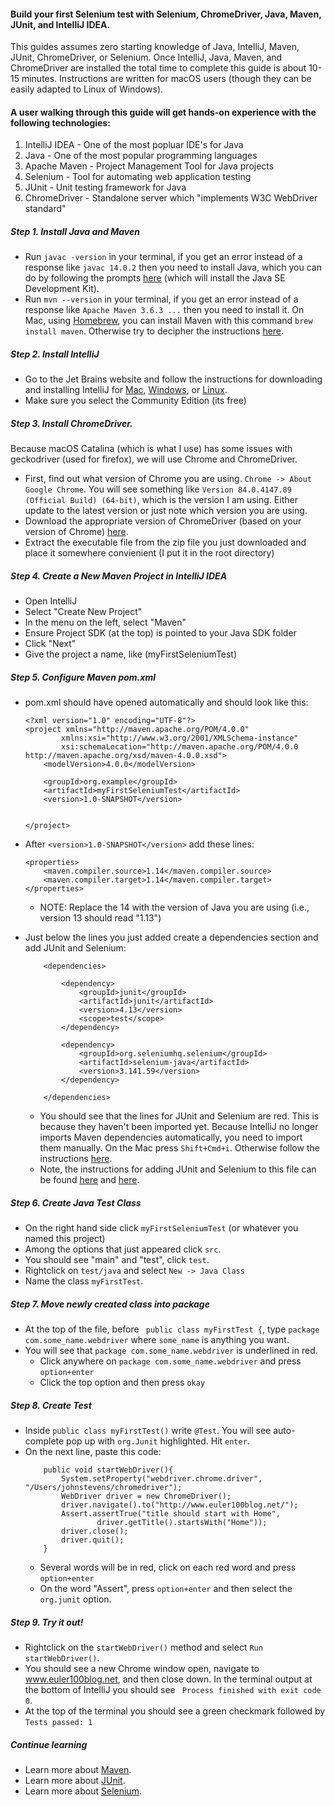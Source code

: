 #### Build your first Selenium test with Selenium, ChromeDriver, Java, Maven, JUnit, and IntelliJ IDEA.

This guides assumes zero starting knowledge of Java, IntelliJ, Maven, JUnit, ChromeDriver, or Selenium. Once IntelliJ, Java, Maven, and ChromeDriver are installed the total time to complete this guide is about 10-15 minutes. Instructions are written for macOS users (though they can be easily adapted to Linux of Windows).

#### A user walking through this guide will get hands-on experience with the following technologies:
1. IntelliJ IDEA - One of the most popluar IDE's for Java
2. Java - One of the most popular programming languages
3. Apache Maven - Project Management Tool for Java projects
4. Selenium - Tool for automating web application testing
5. JUnit - Unit testing framework for Java
6. ChromeDriver - Standalone server which "implements W3C WebDriver standard"

##### Step 1. Install Java and Maven
* Run ```javac -version``` in your terminal, if you get an error instead of a response like ```javac 14.0.2``` then you need to install Java, which you can do by following the prompts [here](https://www.oracle.com/java/technologies/javase/javase-jdk8-downloads.html) (which will install the Java SE Development Kit).
* Run ```mvn --version``` in your terminal, if you get an error instead of a response like ```Apache Maven 3.6.3 ...``` then you need to install it. On Mac, using [Homebrew](https://brew.sh/), you can install Maven with this command ```brew install maven```. Otherwise try to decipher the instructions [here](https://maven.apache.org/install.html).

##### Step 2. Install IntelliJ
* Go to the Jet Brains website and follow the instructions for downloading and installing IntelliJ for [Mac](https://www.jetbrains.com/idea/download/#section=mac), [Windows](https://www.jetbrains.com/idea/download/#section=windows), or [Linux](https://www.jetbrains.com/idea/download/#section=linux).
* Make sure you select the Community Edition (its free)

##### Step 3. Install ChromeDriver.
Because macOS Catalina (which is what I use) has some issues with geckodriver (used for firefox), we will use Chrome and ChromeDriver. 
* First, find out what version of Chrome you are using. ```Chrome -> About Google Chrome```. You will see something like ```Version 84.0.4147.89 (Official Build) (64-bit)```, which is the version I am using. Either update to the latest version or just note which version you are using.
* Download the appropriate version of ChromeDriver (based on your version of Chrome) [here](https://chromedriver.chromium.org/downloads).
* Extract the executable file from the zip file you just downloaded and place it somewhere convienient (I put it in the root directory)

##### Step 4. Create a New Maven Project in IntelliJ IDEA
* Open IntelliJ
* Select "Create New Project"
* In the menu on the left, select "Maven"
* Ensure Project SDK (at the top) is pointed to your Java SDK folder
* Click "Next"
* Give the project a name, like (myFirstSeleniumTest)

##### Step 5. Configure Maven pom.xml
* pom.xml should have opened automatically and should look like this:
    ```
    <?xml version="1.0" encoding="UTF-8"?>
    <project xmlns="http://maven.apache.org/POM/4.0.0"
            xmlns:xsi="http://www.w3.org/2001/XMLSchema-instance"
            xsi:schemaLocation="http://maven.apache.org/POM/4.0.0 http://maven.apache.org/xsd/maven-4.0.0.xsd">
        <modelVersion>4.0.0</modelVersion>

        <groupId>org.example</groupId>
        <artifactId>myFirstSeleniumTest</artifactId>
        <version>1.0-SNAPSHOT</version>


    </project>
    ```
* After ```<version>1.0-SNAPSHOT</version>``` add these lines:
    ```
    <properties>
        <maven.compiler.source>1.14</maven.compiler.source>
        <maven.compiler.target>1.14</maven.compiler.target>
    </properties>
    ```
    * NOTE: Replace the 14 with the version of Java you are using (i.e., version 13 should read "1.13")

* Just below the lines you just added create a dependencies section and add JUnit and Selenium:
    ```
        <dependencies>

            <dependency>
                <groupId>junit</groupId>
                <artifactId>junit</artifactId>
                <version>4.13</version>
                <scope>test</scope>
            </dependency>
        
            <dependency>
                <groupId>org.seleniumhq.selenium</groupId>
                <artifactId>selenium-java</artifactId>
                <version>3.141.59</version>
            </dependency>
        
        </dependencies>
    ```
    * You should see that the lines for JUnit and Selenium are red. This is because they haven't been imported yet. Because IntelliJ no longer imports Maven dependencies automatically, you need to import them manually. On the Mac press ```Shift+Cmd+i```. Otherwise follow the instructions [here](https://blog.jetbrains.com/idea/2020/01/intellij-idea-2020-1-eap/?_ga=2.165852535.833965504.1594850075-640107824.1594850075#maven_and_gradle_importing_updates). 
    * Note, the instructions for adding JUnit and Selenium to this file can be found [here](https://maven.apache.org/plugins-archives/maven-surefire-plugin-2.12.4/examples/junit.html) and [here](https://www.selenium.dev/maven/).

##### Step 6. Create Java Test Class
* On the right hand side click ```myFirstSeleniumTest``` (or whatever you named this project)
* Among the options that just appeared click ```src```.
* You should see "main" and "test", click ```test```.
* Rightclick on ```test/java``` and select ```New -> Java Class```
* Name the class ```myFirstTest```.

##### Step 7. Move newly created class into package
* At the top of the file, before ``` public class myFirstTest {```, type ```package com.some_name.webdriver``` where ```some_name``` is anything you want. 
* You will see that ```package com.some_name.webdriver``` is underlined in red.
    * Click anywhere on ```package com.some_name.webdriver``` and press ```option+enter```
    * Click the top option and then press ```okay```

##### Step 8. Create Test
* Inside ```public class myFirstTest()``` write ```@Test```. You will see auto-complete pop up with ```org.Junit``` highlighted. Hit ```enter```.
* On the next line, paste this code:
    ```
        public void startWebDriver(){
            System.setProperty("webdriver.chrome.driver", "/Users/johnstevens/chromedriver");
            WebDriver driver = new ChromeDriver();
            driver.navigate().to("http://www.euler100blog.net/");
            Assert.assertTrue("title should start with Home",
                    driver.getTitle().startsWith("Home"));
            driver.close();
            driver.quit();
        }
    ```
    * Several words will be in red, click on each red word and press ```option+enter```
    * On the word "Assert", press ```option+enter``` and then select the ```org.junit``` option.

##### Step 9. Try it out!
* Rightclick on the ```startWebDriver()``` method and select ```Run startWebDriver()```.
* You should see a new Chrome window open, navigate to www.euler100blog.net, and then close down. In the terminal output at the bottom of IntelliJ you should see ``` Process finished with exit code 0```.
* At the top of the terminal you should see a green checkmark followed by ```Tests passed: 1```

##### Continue learning
* Learn more about [Maven](https://maven.apache.org/).
* Learn more about [JUnit](https://junit.org/junit5/docs/current/user-guide/).
* Learn more about [Selenium](https://www.selenium.dev/documentation/en/).